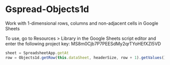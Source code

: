 # Gspread-Objects1d
Work with 1-dimensional rows, columns and non-adjacent cells in Google Sheets

To use, go to Resources > Library in the Google Sheets script editor and enter the following project key:
MS8m0Cjb7P7PEESdMy2qrTYoHEfXZl5VD

```javascript
sheet = SpreadsheetApp.getAt
row = Objects1d.getRow(this.dataSheet, headerSize, row + 1).getValues();
```
